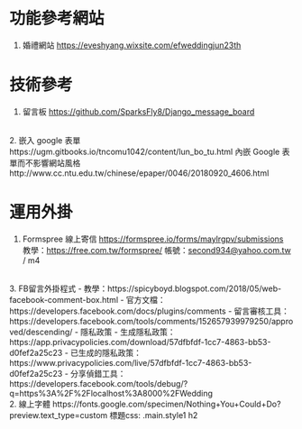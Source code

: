 # 功能參考網站
1. 婚禮網站
https://eveshyang.wixsite.com/efweddingjun23th

# 技術參考
1. 留言板
https://github.com/SparksFly8/Django_message_board
<br>
2. 嵌入 google 表單
https://ugm.gitbooks.io/tncomu1042/content/lun_bo_tu.html
內嵌 Google 表單而不影響網站風格
http://www.cc.ntu.edu.tw/chinese/epaper/0046/20180920_4606.html
<br>


# 運用外掛
1. Formspree 線上寄信
https://formspree.io/forms/maylrgpv/submissions
教學：https://free.com.tw/formspree/
帳號：second934@yahoo.com.tw / m4
<br>
3. FB留言外掛程式
- 教學：https://spicyboyd.blogspot.com/2018/05/web-facebook-comment-box.html
- 官方文檔：https://developers.facebook.com/docs/plugins/comments
- 留言審核工具：https://developers.facebook.com/tools/comments/152657939979250/approved/descending/
- 隱私政策
    - 生成隱私政策：https://app.privacypolicies.com/download/57dfbfdf-1cc7-4863-bb53-d0fef2a25c23
    - 已生成的隱私政策：https://www.privacypolicies.com/live/57dfbfdf-1cc7-4863-bb53-d0fef2a25c23
- 分享偵錯工具：https://developers.facebook.com/tools/debug/?q=https%3A%2F%2Flocalhost%3A8000%2FWedding
<br>
2. 線上字體
https://fonts.google.com/specimen/Nothing+You+Could+Do?preview.text_type=custom
標題css: .main.style1 h2


